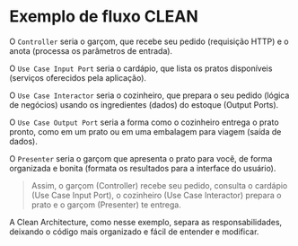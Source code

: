 # Exemplo de fluxo CLEAN

O `Controller` seria o garçom, que recebe seu pedido (requisição HTTP) e o anota (processa os parâmetros de entrada).

O `Use Case Input Port` seria o cardápio, que lista os pratos disponíveis (serviços oferecidos pela aplicação).

O `Use Case Interactor` seria o cozinheiro, que prepara o seu pedido (lógica de negócios) usando os ingredientes (dados) do estoque (Output Ports).

O `Use Case Output Port` seria a forma como o cozinheiro entrega o prato pronto, como em um prato ou em uma embalagem para viagem (saída de dados).

O `Presenter` seria o garçom que apresenta o prato para você, de forma organizada e bonita (formata os resultados para a interface do usuário).

> Assim, o garçom (Controller) recebe seu pedido, consulta o cardápio (Use Case Input Port), o cozinheiro (Use Case Interactor) prepara o prato e o garçom (Presenter) te entrega.

A Clean Architecture, como nesse exemplo, separa as responsabilidades, deixando o código mais organizado e fácil de entender e modificar.